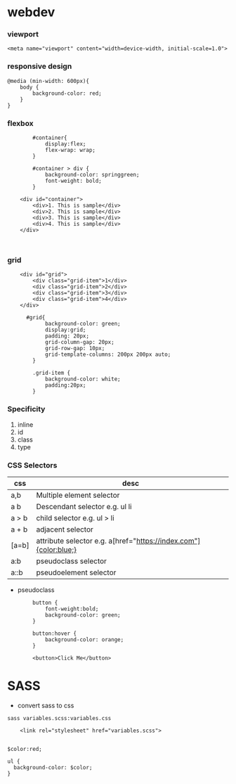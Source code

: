 # webdev

### viewport

```
<meta name="viewport" content="width=device-width, initial-scale=1.0">
```

### responsive design

```
@media (min-width: 600px){
    body {
        background-color: red;
    }
}
```

### flexbox
```
        #container{
            display:flex;
            flex-wrap: wrap;
        }

        #container > div {
            background-color: springgreen;
            font-weight: bold;
        }

    <div id="container">
        <div>1. This is sample</div>
        <div>2. This is sample</div>
        <div>3. This is sample</div>
        <div>4. This is sample</div>
    </div>
    
    
```

### grid

```
    <div id="grid">
        <div class="grid-item">1</div>
        <div class="grid-item">2</div>
        <div class="grid-item">3</div>
        <div class="grid-item">4</div>
    </div>
    
      #grid{
            background-color: green;
            display:grid;
            padding: 20px;
            grid-column-gap: 20px;
            grid-row-gap: 10px;
            grid-template-columns: 200px 200px auto;
        }

        .grid-item {
            background-color: white;
            padding:20px;
        }

```

### Specificity

1. inline
2. id
3. class
4. type

### CSS Selectors

|css|desc|
|---|---|
|a,b|Multiple element selector|
|a b|Descendant selector e.g. ul li|
|a > b|child selector e.g. ul > li|
|a + b|adjacent selector|
|[a=b]|attribute selector e.g. a[href="https://index.com"]{color:blue;}|
|a:b|pseudoclass selector|
|a::b|pseudoelement selector|

* pseudoclass
```
        button {
            font-weight:bold;
            background-color: green;
        }

        button:hover {
            background-color: orange;
        }
        
        <button>Click Me</button>
```

# SASS

* convert sass to css
```
sass variables.scss:variables.css
```

```
    <link rel="stylesheet" href="variables.scss">


```

```
$color:red;

ul {
  background-color: $color;
}
```